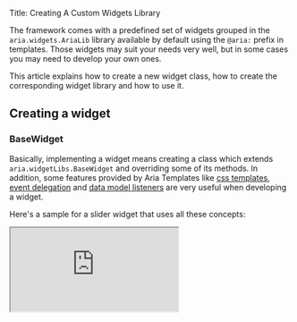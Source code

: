 Title: Creating A Custom Widgets Library


The framework comes with a predefined set of widgets grouped in the `aria.widgets.AriaLib` library available by default using the `@aria:` prefix in templates. Those widgets may suit your needs very well, but in some cases you may need to develop your own ones.

This article explains how to create a new widget class, how to create the corresponding widget library and how to use it.

## Creating a widget

### BaseWidget

Basically, implementing a widget means creating a class which extends `aria.widgetLibs.BaseWidget` and overriding some of its methods. In addition, some features provided by Aria Templates like [css templates](css_templates), [event delegation](http://ariatemplates.com/api/#aria.utils.Delegate) and [data model listeners](http://ariatemplates.com/api/#aria.utils.Json:addListener:method) are very useful when developing a widget.

Here's a sample for a slider widget that uses all these concepts:
<iframe class='samples' src='http://snippets.ariatemplates.com/samples/%VERSION%/widgets/widgetlibs/' />

#### Lifecycle

Widgets have a specific lifecycle (which is similar to the one of a template). Here are the main steps:

* During a template refresh, for each widget which belongs to the section being refreshed, an instance of the corresponding widget class is created.

* Then, immediately, its HTML markup generation method is called (either [writeMarkup](http://ariatemplates.com/api/#aria.widgetLibs.BaseWidget:writeMarkup:method) or both [writeMarkupBegin](http://ariatemplates.com/api/#aria.widgetLibs.BaseWidget:writeMarkupBegin:method) and [writeMarkupEnd](http://ariatemplates.com/api/#aria.widgetLibs.BaseWidget:writeMarkupEnd:method)).

* When the HTML markup of the whole section to be refreshed has been generated, it is inserted in the DOM.

* Then the initialization method of the widget is called ([initWidget](http://ariatemplates.com/api/#aria.widgetLibs.BaseWidget:initWidget:method)).

* Finally, when there is a refresh of a section containing the widget (or a parent template), the widget is disposed.

#### Widget constructor

The constructor of the widget is called with three parameters:
* the widget configuration (as defined in the template),
* the template context,
* the line number.

Calling the parent widget constructor is mandatory and important for it is needed to set the `_cfg`, `_context` and `_lineNumber` internal properties (among other things.)

For a simple widget this is typically done like this:

<syntaxhighlight lang="javascript">
$constructor : function (cfg, context, lineNumber) {
    this.$BaseWidget.constructor.apply(this, arguments);
    ...
}
</syntaxhighlight>

If CSS templates are defined in the `$css` section of the widget, the CSS manager is notified so that they are loaded before the markup is inserted in the DOM.

#### Markup generation

If the widget is intended to be a container, with an opening and a closing tag, both the `writeMarkupBegin` and `writeMarkupEnd` methods have to be overriden.  On the other hand, if the widget is intended to be used with a single tag, only the `writeMarkup` method needs to be overridden.

{{Note|It is possible to create a widget which accepts both usages by overriding all the corresponding methods.}}

These methods all accept an object of type `aria.templates.MarkupWriter` as their only parameter. Their default implementation in the base class is to raise an error explaining that the widget does not support this usage.

Here are some methods or properties which are often used in the [MarkupWriter](http://ariatemplates.com/api/#aria.templates.MarkupWriter):

* [write()](http://ariatemplates.com/api/#aria.templates.MarkupWriter:write:property): method used to output the HTML of the widget.

* [skipContent](http://ariatemplates.com/api/#aria.templates.MarkupWriter:skipContent:property): if the widget is a container, setting this property to true in `writeMarkupBegin` allows for skipping its content.

* [_createDynamicId](http://ariatemplates.com/api/#aria.widgetLibs.BaseWidget:_createDynamicId:method): protected method is used to generate an automatic id, which is useful when you need to access the widget's DOM elements.  The id will be automatically freed when the widget is disposed (and will probably be reused later).

#### Widget initialization

The `initWidget` method can be overridden if some action should be done after the markup of the widget has been inserted in the DOM. The default implementation of this method does nothing.

#### CSS templates

Custom widgets can use CSS templates, declared as `$css` dependencies.

When processed those CSS templates will not be prefixed with a unique class id as standard CSS templates linked to HTML templates are. As a consequence, class names should be chosen carefully as they will apply to the whole page.

#### Example

Here's an example of a simple widget:
<syntaxhighlight lang="JavaScript">
Aria.classDefinition({
	$classpath : "samples.customlib.MyLabel",
	$extends : "aria.widgetLibs.BaseWidget",
	$dependencies : ["aria.utils.String"],
	$constructor : function (cfg, ctxt, lineNumber) {
		// The parent constructor takes care of storing the config in this._cfg, the template context in this._context
		// and the line number in this._lineNumber
		this.$BaseWidget.constructor.apply(this, arguments);
	},
	$prototype : {
		/**
		 * Main widget entry-point. Write the widget markup for a non-container widget.
		 * @param {aria.templates.MarkupWriter} out
		 */
		writeMarkup : function (out) {
			var cfg = this._cfg;
			if (cfg.content) {
				out.write(aria.utils.String.escapeHTML(this._cfg.content));
			}
			if (cfg.contentMacro) {
				// it is possible to call a macro when generating the widget markup
				out.callMacro(cfg.contentMacro);
			}
		}
	}
});
</syntaxhighlight>

Here's an example of a simple container widget:
<syntaxhighlight lang="JavaScript">
Aria.classDefinition({
	$classpath : "samples.customlib.MyContainer",
	$extends : "aria.widgetLibs.BaseWidget",
	$dependencies : ["aria.utils.String", "aria.utils.Dom"],
	$constructor : function (cfg, ctxt, lineNumber) {
		this.$BaseWidget.constructor.apply(this, arguments);

		/**
		 * Id of the main DOM element of this widget.
		 * @type String
		 */
		this._id = this._createDynamicId(); // This line creates a dynamic id to be used in the HTML markup.
		// Ids are automatically released when the widget is disposed (so that they can be reused)
		// Alternatively, it is possible to release an id manually with this._releaseDynamicId(this._id).

		/**
		 * Reference of the DOM element with id this._id.
		 * @type HTMLElement
		 */
		this._domElt = null;
	},
	$prototype : {
		/**
		 * Main widget entry-point. Write the beginning of the widget markup, corresponding to the opening tag (for a
		 * container widget).
		 * @param {aria.templates.MarkupWriter} out
		 */
		writeMarkupBegin : function (out) {
			var html = ['<div id="', this._id, '"><div class="customLibTitle">',
				aria.utils.String.escapeHTML(this._cfg.title), '</div>'];
			out.write(html.join(''));
		},

		/**
		 * Write the end of the widget markup, corresponding to the closing tag (for a container widget).
		 * @param {aria.templates.MarkupWriter} out
		 */
		writeMarkupEnd : function (out) {
			out.write('</div>');
		},

		/**
		 * Initialization method called after the markup of the widget has been inserted in the DOM.
		 */
		initWidget : function () {
			// now that the markup has been inserted in the DOM, it is possible to access
			// the HTML element corresponding to the id:
			this._domElt = aria.utils.Dom.getElementById(this._id);
			// and do what is needed with it...
		}
	}
});
</syntaxhighlight>

### BindableWidget

`aria.widgetLibs.BindableWidget` extends from `aria.widgetLibs.BaseWidget` and, in addition to that class, registers listeners on the data model for any widget's bind property. This class provides also a method to transform a bound value to and from the widget.

The function that registers data model listeners is `_registerBindings`, you can call it in the widget's constructor or inside `initWidget` depending on your needs.
When called, for every bound property, this function calls `setWidgetProperty` with the transformed value and register a listeners on the data model that is then removed when the widget is disposed.

Whenever the value changes in the data model, the protected method `_notifyDataChange` is called on the widget with information about the change.

You can override this function to implement your own logic to be executed when a bound value changes from outside the widget.

The following flow graph is a visual representation of what happens when a custom widget is used in a template

[thumb](file:aria_templates_custom_widget_bindablewidget.png)

When the template is loaded, the widget's `constructor` is called, you can override this method to handle widget's configuration parameters or call `_registerBindings`.
Then the framework calls `writeMarkup` or `writeMarkupBegin` and `writeMarkupEnd` to get the widget's markup and put it in the DOM, once done it calls `initWidget`. This is where you can get DOM reference and call `_registerBindings` if you didn't call it in the `constructor`.

Whenever `_registerBindings` is called, `setWidgetProperty` gets called with the name of the bound property and its value after a transform to widget.

Something similar to `_registerBindings` happens when the bound value changes in the data model, either because you set it in a template script or because of other automatic bindings. When a value changes `_notifyDataChange` gets called with the name of the bound property and a description of the change. The value received inside `_notifyDataChange` has not been transformed yet.

### Element

`aria.html.Element` extends from `aria.widgetLibs.BindableWidget` and is the base class for creating a single html tag element. Being a `BindableWidget` it has data model bindings, but it also handles `event delegation` of events defined in `on` property.

Let's imagine to create a widget extending from `aria.html.Element`
<syntaxhighlight lang="AT">
{@my:Widget {
   bind : {
      name : {
         inside : data,
         to : "name"
      }
   },
   on : {
      click : {
         fn : "clicked",
         scope : this
      }
   }
} /}
</syntaxhighlight>

_Element_ class takes care of `bind` and `on` properties. Whenever a bound value changes the widget's public method [onbind](http://ariatemplates.com/api/#aria.html.Element:onbind:method) is called with the name of the changed property and its new and old value, this signature is simpler to use than `_notifyDataChange`.
Moreover every event in `on` statement is delegated and the associated callback will be called when the event happens.

The constructor of `aria.html.Element` has the same signature as `aria.widgetLibs.BaseWidget`

<syntaxhighlight lang="JavaScript">
/**
 * Create an instance of the widget.
 * @param {Object} cfg widget configuration, which is the parameter given in the template
 * @param {aria.templates.TemplateCtxt} context template context
 * @param {Number} lineNumber line number in the template
 */
$constructor : function (cfg, context, lineNumber) {}
</syntaxhighlight>

The configuration object `cfg` is normalized against the bean [aria.html.beans.ElementCfg](http://ariatemplates.com/api/#aria.html.beans.ElementCfg). This bean defines the properties
* `tagName` : Qualified name of the Element node generated by the widget
* `attributes` : List of allowed html attributes
* `bind` : List of properties that can be bound to this widget
* `on` : List of registered events and their callbacks

By default `aria.html.Element` generates a tag element of type `tagName` with the specified attributes, for instance

<syntaxhighlight lang="AT">
{
   tagName : "div",
   attributes : {
      style : "display : inline",
	  classList : ["container", "left"]
   }
}
</syntaxhighlight>

generates the following markup
<syntaxhighlight lang="html5">
<div class="container left" style="display : inline"></div>
</syntaxhighlight>

Widgets extending from `aria.html.Element` can optionally override `this.$bean` before calling the parent constructor to specify their own configuration bean in case they want to provide validation of configuration parameters.

The following is the flow graph of `aria.html.Element` widgets

[thumb](file:aria_templates_custom_widget_elementwidget.png)

It is similar to `aria.widgetLibs.BindableWidget` but in this case when a value bound to the data model is changed, `onbind` is called. `onbind` has a different signature than `_notifyDataChange`, it is called with the name of the changed property, its current value after transform and the value before change.

Every event raised by the user (mouse, keyboard, ...) is handled by `_delegate` function that calls the right callback for that event. Normally you don't need to override this function.

#### Example

<iframe class='samples' src='http://snippets.ariatemplates.com/samples/%VERSION%/html/custom/gallery/' />

## Creating a custom widget library

### Defining a custom library

A custom library is a singleton class which extends `aria.widgetLibs.WidgetLib` and specifies for each widget the classpath of the class which implements its behavior.

It typical library looks like this (example defining two widgets):
<syntaxhighlight lang="JavaScript">
Aria.classDefinition({
	$classpath : "samples.customlib.MyCustomLibrary",
	$extends : "aria.widgetLibs.WidgetLib",
	$singleton : true,
	$prototype : {
		widgets : {
			"Label" : "samples.customlib.MyLabel",
			"Container" : "samples.customlib.MyCustomContainer"
		}
	}
});
</syntaxhighlight>

### Using a custom library

To use a specific widget library in a template, you need to declare its classpath and an alias in the template's `$wlibs` section.  This alias can then be used as a prefix in the widget statement, as shown in the example below:
<syntaxhighlight lang="AT">
{Template {
	$classpath: "samples.MyTemplate",
	$wlibs: {
		"mycustomlib": "samples.customlib.MyCustomLibrary"
	}
}}
	{macro main()}
		{@mycustomlib:Label {
			content: "Hello"
		}/}
		
		{@mycustomlib:Container {
			title: "Legend"
		}}
			${data.legend}
		{/@mycustomlib:Container}
	{/macro}
{/Template}
</syntaxhighlight>

If the widget library is supposed to be used in the whole application, it is possible to declare it as a global library in the application environment rather than referencing it in each template. Note that, in this case, the alias can still be overridden in a specific template (in the `$wlibs` section).

The code below declares the `mycustomlib` library in the environment in addition to the default `aria` library, so that it is no longer necessary to declare mycustomlib in each template:
<syntaxhighlight lang="JavaScript">
aria.core.AppEnvironment.setEnvironment({
	// ...
	defaultWidgetLibs : {
		// the standard aria library can be changed for the whole application here
		"aria" : "aria.widgets.AriaLib", // here, we keep the default aria library
		// declare the custom library :
		"mycustomlib" : "samples.customlib.MyCustomLibrary"
	}
});
</syntaxhighlight>

{{Note|When using this mechanism, you need to explicitly declare *all* the libraries you will use, including `aria` if you need it, otherwise it won't be available unless referenced in the `$wlibs` section of a template.}}